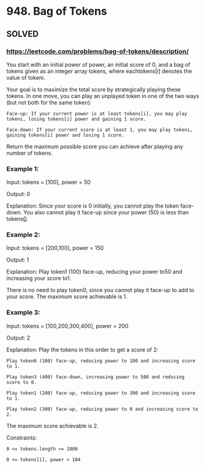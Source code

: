 # 948. Bag of Tokens

## SOLVED
### https://leetcode.com/problems/bag-of-tokens/description/
You start with an initial power of power, an initial score of 0, and a bag of tokens given as an integer array tokens, where eachtokens[i] denotes the value of tokeni.



Your goal is to maximize the total score by strategically playing these tokens. In one move, you can play an unplayed token in one of the two ways (but not both for the same token):





	Face-up: If your current power is at least tokens[i], you may play tokeni, losing tokens[i] power and gaining 1 score.

	Face-down: If your current score is at least 1, you may play tokeni, gaining tokens[i] power and losing 1 score.





Return the maximum possible score you can achieve after playing any number of tokens.





### Example 1:





Input: tokens = [100], power = 50




Output: 0





Explanation: Since your score is 0 initially, you cannot play the token face-down. You also cannot play it face-up since your power (50) is less than tokens[0](100).





### Example 2:





Input: tokens = [200,100], power = 150




Output: 1





Explanation: Play token1 (100) face-up, reducing your power to50 and increasing your score to1.



There is no need to play token0, since you cannot play it face-up to add to your score. The maximum score achievable is 1.





### Example 3:





Input: tokens = [100,200,300,400], power = 200




Output: 2





Explanation: Play the tokens in this order to get a score of 2:





	Play token0 (100) face-up, reducing power to 100 and increasing score to 1.

	Play token3 (400) face-down, increasing power to 500 and reducing score to 0.

	Play token1 (200) face-up, reducing power to 300 and increasing score to 1.

	Play token2 (300) face-up, reducing power to 0 and increasing score to 2.





The maximum score achievable is 2.







Constraints:





	0 <= tokens.length <= 1000

	0 <= tokens[i], power < 104



